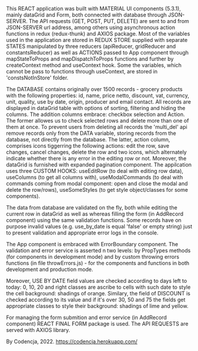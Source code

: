 This REACT application was built with MATERIAL UI components (5.3.1), mainly dataGrid and Form, both connected with database through JSON-SERVER. The API requests (GET, POST, PUT, DELETE) are sent to and from JSON-SERVER url address, among others using asynchronous action functions in redux (redux-thunk) and AXIOS package. Most of the variables used in the application are stored in REDUX STORE supplied with separate STATES manipulated by three reducers (apiReducer, gridReducer and constantsReducer) as well as ACTIONS passed to App component through mapStateToProps and mapDispatchToProps functions and further by createContext method and useContext hook. Some the variables, which cannot be pass to functions through useContext, are stored in 'constsNotInStore' folder.

The DATABASE contains originally over 1500 records - grocery products with the following properties: id, name, price netto, discount, vat, currency, unit, quality, use by date, origin, producer and email contact. All records are displayed in dataGrid table with options of sorting, filtering and hiding the columns. The addition columns embrace: checkbox selection and Action. The former allowes us to check selected rows and delete more than one of them at once. To prevent users from deleting all records the 'multi_del' api remove records only from the DATA variable, storing records from the database, not directly from the database. The latter, action column, comprises icons tiggerring the following actions: edit the row, save changes, cancel changes, delete the row and two icons, which alternately indicate whether there is any error in the editing row or not. Moreover, the dataGrid is furnished with expanded pagination component. The appilcation uses three CUSTOM HOOKS: useEditRow (to deal with editing row data), useColumns (to get all columns with), useModalCommands (to deal with commands coming from modal component: open and close the modal and delete the row/rows), useSomeStyles (to get style object/classes for some components).

The data from database are validated on the fly, both while editing the current row in dataGrid as well as whereas filling the form (in AddRecord component) using the same validation functions. Some records have on purpose invalid values (e.g. use_by_date is equal 'false' or empty string) just to present validation and appropriate error logs in the console.

The App component is embraced with ErrorBoundary component. The validation and error service is asserted n two levels: by PropTypes methods (for components in development mode) and by custom throwing errors functions (in file throwErrors.js) - for the components and functions in both development and production mode.

Moreover, USE BY DATE field values are checked according to days left to today: 0, 10, 20 and right classes are ascribe to cells with such date to style the cell background: shadings of orange. Similary, the field of DISCOUNT is checked according to its value and if it's over 30, 50 and 75 the fields get appropriate classes to style their background: shadings of lime and yellow.

For managing the form submition and error service (in AddRecord component) REACT FINAL FORM package is used. The API REQUESTS are served with AXIOS library.

By Codencja, 2022.
https://codencja.herokuapp.com/
